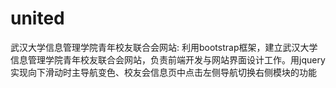 # united
武汉大学信息管理学院青年校友联合会网站: 利用bootstrap框架，建立武汉大学信息管理学院青年校友联合会网站，负责前端开发与网站界面设计工作。用jquery实现向下滑动时主导航变色、校友会信息页中点击左侧导航切换右侧模块的功能
